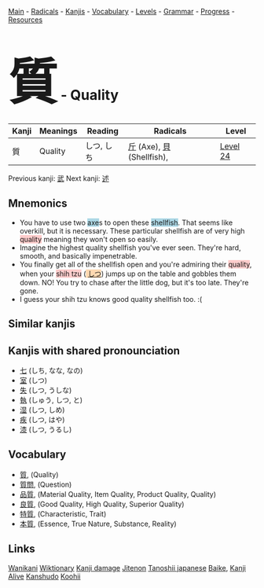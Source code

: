 <style> bigfont {font-size: 100px}</style>
[Main](../README.md) -
[Radicals](../radicals.md) -
[Kanjis](../kanjis.md) -
[Vocabulary](../vocabulary.md) -
[Levels](../levels.md) -
[Grammar](../grammar.md) - 
[Progress](../progress.md) -
[Resources](../resources.md)
# <bigfont> 質</bigfont> - Quality 

| Kanji | Meanings | Reading | Radicals | Level |
| --- | --- | --- | --- | --- |
| 質 | Quality | しつ, しち | [斤](../radicals/斤.md) (Axe), [貝](../radicals/貝.md) (Shellfish),  | [Level 24](../levels/wk_level24.md) |

Previous kanji: [武](武.md) Next kanji: [述](述.md) 

## Mnemonics
 * You have to use two <span style="background-color:#ADD8E6"> axe</span>s to open these <span style="background-color:#ADD8E6"> shellfish</span>. That seems like overkill, but it is necessary. These particular shellfish are of very high <span style="background-color:#ffcccb"> quality</span> meaning they won't open so easily.
* Imagine the highest quality shellfish you've ever seen. They're hard, smooth, and basically impenetrable.
* You finally get all of the shellfish open and you're admiring their <span style="background-color:#ffcccb"> quality</span>, when your <span style="background-color:#ffcccb"> shih tzu</span> (<span style="background-color:#fed8b1"> [しつ](https://jisho.org/search/しつ)</span>) jumps up on the table and gobbles them down. NO! You try to chase after the little dog, but it's too late. They're gone.
* I guess your shih tzu knows good quality shellfish too. :(


## Similar kanjis
 


## Kanjis with shared pronounciation
 * [七](七.md) (しち, なな, なの)
* [室](室.md) (しつ)
* [失](失.md) (しつ, うしな)
* [執](執.md) (しゅう, しつ, と)
* [湿](湿.md) (しつ, しめ)
* [疾](疾.md) (しつ, はや)
* [漆](漆.md) (しつ, うるし)



## Vocabulary
 * [質](../vocabulary/質.md), (Quality)
* [質問](../vocabulary/質.md), (Question)
* [品質](../vocabulary/質.md), (Material Quality, Item Quality, Product Quality, Quality)
* [良質](../vocabulary/質.md), (Good Quality, High Quality, Superior Quality)
* [特質](../vocabulary/質.md), (Characteristic, Trait)
* [本質](../vocabulary/質.md), (Essence, True Nature, Substance, Reality)




## Links 


[Wanikani](https://www.wanikani.com/kanji/質)
[Wiktionary](https://en.wiktionary.org/wiki/質)
[Kanji damage](http://www.kanjidamage.com/kanji/search?utf8=✓&q=質)
[Jitenon](https://jitenon.com/kanji/質)
[Tanoshii japanese](https://www.tanoshiijapanese.com/dictionary/kanji.cfm?k=質)
[Baike](https://baike.baidu.com/item/質),
[Kanji Alive](https://app.kanjialive.com/質)
[Kanshudo](https://www.kanshudo.com/searchmn?q=質)
[Koohii](https://kanji.koohii.com/study/kanji/質)
